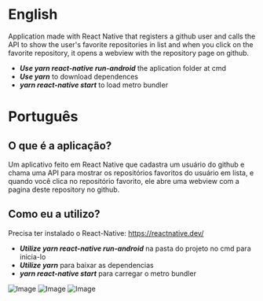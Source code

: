 # English
Application made with React Native that registers a github user and calls the API to show the user's favorite repositories in list and when you click on the favorite repository, it opens a webview with the repository page on github.

- ***Use yarn react-native run-android*** the aplication folder at cmd 
- ***Use yarn*** to download dependences 
- ***yarn react-native start*** to load metro bundler

# Português

## O que é a aplicação? 

Um aplicativo feito em React Native que cadastra um usuário do github e chama uma API para mostrar os repositórios favoritos do usuário em lista, e quando você clica no repositório favorito, ele abre uma webview com a pagina deste repository no github.

## Como eu a utilizo?

Precisa ter instalado o React-Native: https://reactnative.dev/

- ***Utilize yarn react-native run-android*** na pasta do projeto no cmd para inicia-lo
- ***Utilize yarn*** para baixar as dependencias
- ***yarn react-native start*** para carregar o metro bundler

![Image](https://i.imgur.com/K0EF5IW.png)
![Image](https://i.imgur.com/b5EanHm.png)
![Image](https://i.imgur.com/qHOLBHP.png)
